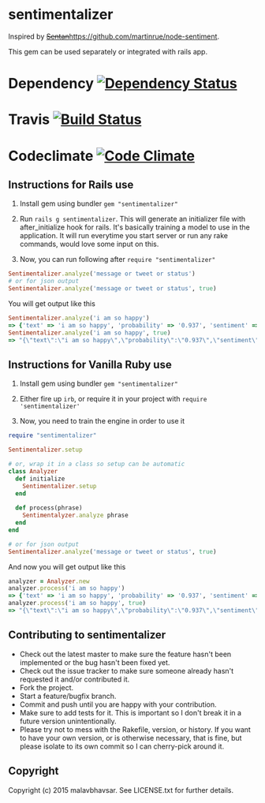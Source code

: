 # sentimentalizer

Inspired by ~~[Sentan](https://github.com/martinrue/Sentan)~~https://github.com/martinrue/node-sentiment.

This gem can be used separately or integrated with rails app.

# Dependency [![Dependency Status](https://gemnasium.com/malavbhavsar/sentimentalizer.png)](https://gemnasium.com/malavbhavsar/sentimentalizer)

# Travis [![Build Status](https://secure.travis-ci.org/malavbhavsar/sentimentalizer.png?branch=master)](https://travis-ci.org/malavbhavsar/sentimentalizer)

# Codeclimate [![Code Climate](https://codeclimate.com/github/malavbhavsar/sentimentalizer.png)](https://codeclimate.com/github/malavbhavsar/sentimentalizer)

## Instructions for Rails use

1. Install gem using bundler `gem "sentimentalizer"`

2. Run `rails g sentimentalizer`. This will generate an initializer file with after_initialize hook for rails. It's basically training a model to use in the application. It will run everytime you start server or run any rake commands, would love some input on this.

3. Now, you can run following after ```require "sentimentalizer"``` 
```ruby
Sentimentalizer.analyze('message or tweet or status')
# or for json output
Sentimentalizer.analyze('message or tweet or status', true)
```

You will get output like this 
```ruby
Sentimentalizer.analyze('i am so happy')
=> {'text' => 'i am so happy', 'probability' => '0.937', 'sentiment' => ':)' }
Sentimentalizer.analyze('i am so happy', true)
=> "{\"text\":\"i am so happy\",\"probability\":\"0.937\",\"sentiment\":\":)\"}"
```

## Instructions for Vanilla Ruby use

1. Install gem using bundler `gem "sentimentalizer"`

2. Either fire up `irb`, or require it in your project with `require 'sentimentalizer'`

3. Now, you need to train the engine in order to use it

```ruby
require "sentimentalizer"

Sentimentalizer.setup

# or, wrap it in a class so setup can be automatic
class Analyzer
  def initialize
    Sentimentalizer.setup
  end
  
  def process(phrase)
    Sentimentalyzer.analyze phrase
  end
end

# or for json output
Sentimentalizer.analyze('message or tweet or status', true)
```

And now you will get output like this 
```ruby
analyzer = Analyzer.new
analyzer.process('i am so happy')
=> {'text' => 'i am so happy', 'probability' => '0.937', 'sentiment' => ':)' }
analyzer.process('i am so happy', true)
=> "{\"text\":\"i am so happy\",\"probability\":\"0.937\",\"sentiment\":\":)\"}"
```

## Contributing to sentimentalizer
 
* Check out the latest master to make sure the feature hasn't been implemented or the bug hasn't been fixed yet.
* Check out the issue tracker to make sure someone already hasn't requested it and/or contributed it.
* Fork the project.
* Start a feature/bugfix branch.
* Commit and push until you are happy with your contribution.
* Make sure to add tests for it. This is important so I don't break it in a future version unintentionally.
* Please try not to mess with the Rakefile, version, or history. If you want to have your own version, or is otherwise necessary, that is fine, but please isolate to its own commit so I can cherry-pick around it.

## Copyright

Copyright (c) 2015 malavbhavsar. See LICENSE.txt for
further details.

